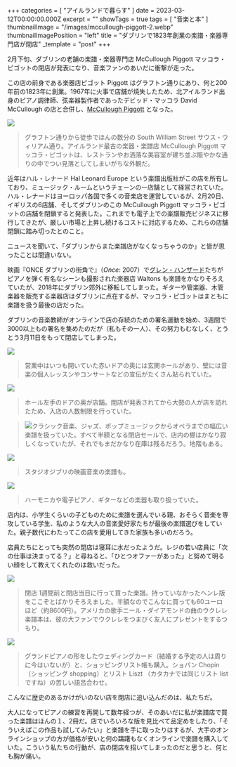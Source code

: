 +++
categories = [ "アイルランドで暮らす" ]
date = 2023-03-12T00:00:00.000Z
excerpt = ""
showTags = true
tags = [ "音楽と本" ]
thumbnailImage = "/images/mccullough-piggott-2.webp"
thumbnailImagePosition = "left"
title = "ダブリンで1823年創業の楽譜・楽器専門店が閉店"
_template = "post"
+++

2月下旬、ダブリンの老舗の楽譜・楽器専門店 McCullough Piggott マッコラ・ピゴットの閉店が発表になり、音楽ファンのあいだに衝撃が走った。

<!--more-->

この店の前身である楽器店ピゴット Piggott はグラフトン通りにあり、何と200年前の1823年に創業。1967年に火事で店舗が焼失したため、北アイルランド出身のピアノ調律師、弦楽器製作者であったデビッド・マッコラ David McCullough の店と合併し、[McCullough Piggott](https://www.facebook.com/McCulloughPigott/) となった。

![](/images/mccullough-piggott-2.webp)

> グラフトン通りから徒歩でほんの数分の South William Street サウス・ウィリアム通り。アイルランド最古の楽器・楽譜店 McCullough Piggott マッコラ・ピゴットは、レストランやお洒落な美容室が建ち並ぶ賑やかな通りの中でつい見落としてしまいがちな外観だ。

近年はハル・レナード Hal Leonard Europe という楽譜出版社がこの店を所有しており、ミュージック・ルームというチェーンの一店舗として経営されていた。ハル・レナードはヨーロッパ各国で多くの音楽店を運営しているが、2月20日、イギリスの6店舗、そしてダブリンのこの McCullough Piggott マッコラ・ピゴットの店舗を閉鎖すると発表した。これまでも電子上での楽譜販売ビジネスに移行してきたが、厳しい市場と上昇し続けるコストに対応するため、これらの店舗閉鎖に踏み切ったとのこと。

ニュースを聞いて、「ダブリンからまた楽譜店がなくなっちゃうのか」と皆が思ったことは間違いない。

映画『ONCE ダブリンの街角で』（_Once_: 2007）で[グレン・ハンザード](https://www.riastra.com/2021/05/%E6%9C%89%E5%90%8D%E4%BA%BA%E3%82%92%E8%A6%8B%E3%81%8B%E3%81%91%E3%81%A6%E3%82%82%E9%A8%92%E3%81%8C%E3%81%AA%E3%81%84/)たちがピアノを弾く有名なシーンも撮影された楽器店 Waltons も楽譜をかなりそろえていたが、2018年にダブリン郊外に移転してしまった。ギターや管楽器、木管楽器を販売する楽器店はダブリンに点在するが、マッコラ・ピゴットはまともに楽譜を扱う最後の店だった。

ダブリンの音楽教師がオンラインで店の存続のための署名運動を始め、3週間で3000以上もの署名を集めたのだが（私もその一人）、その努力もむなしく、とうとう3月11日をもって閉店してしまった。

![](/images/mccullough-piggott-6.webp)

> 営業中はいつも開いていた赤いドアの奥には玄関ホールがあり、壁には音楽の個人レッスンやコンサートなどの宣伝がたくさん貼られていた。

![](/images/mccullough-piggott-5.webp)

> ホール左手のドアの奥が店舗。閉店が発表されてから大勢の人が店を訪れたため、入店の人数制限を行っていた。

> ![](/images/mccullough-piggott-7.webp)クラシック音楽、ジャズ、ポップミュージックからオペラまでの幅広い楽譜を扱っていた。すべて半額となる閉店セールで、店内の棚はかなり寂しくなっていたが、それでもまだかなり在庫は残るだろう。地階もある。

![](/images/mccullough-piggott-1.webp)

> スタジオジブリの映画音楽の楽譜も。

![](/images/mccullough-piggott-8.webp)

> ハーモニカや電子ピアノ、ギターなどの楽器も取り扱っていた。

店内は、小学生くらいの子どものために楽譜を選んでいる親、おそらく音楽を専攻している学生、私のような大人の音楽愛好家たちが最後の楽譜選びをしていた。親子数代にわたってこの店を愛用してきた家族も多いのだろう。

店員たちにとっても突然の閉店は寝耳に水だったようだ。レジの若い店員に「次の仕事は決まってる？」と尋ねると、「ひとつオファーがあった」と努めて明るい顔をして教えてくれたのは救いだった。

![](/images/mccullough-piggott-3.webp)

> 閉店 1週間前と閉店当日に行って買った楽譜。持っていなかったヘンレ版をここぞとばかりそろえました。半額なのでこんなに買っても60ユーロほど（約8600円）。アメリカの歌手ニール・ダイアモンドの曲のウクレレ楽譜本は、彼の大ファンでウクレレをつまびく友人にプレゼントをするつもり。

![](/images/mccullough-piggott-4.webp)

> グランドピアノの形をしたウェディングカード（結婚する予定の人は周りに今はいないが）と、ショッピングリスト帳も購入。ショパン Chopin（ショッピング shopping）とリスト Liszt （カタカナでは同じリスト list ですね）の苦しい語呂合わせ。

こんなに歴史のあるかけがいのない店を閉店に追い込んだのは、私たちだ。

大人になってピアノの練習を再開して数年経つが、そのあいだに私が楽譜店で買った楽譜はほんの１、2冊だ。店でいろいろな版を見比べて品定めをしたり、「そういえばこの作品も試してみたい」と楽譜を手に取ったりはするが、大手のオンラインショップの方が価格が安いと何の躊躇もなくオンラインで楽譜を購入していた。こういう私たちの行動が、店の閉店を招いてしまったのだと思うと、何とも胸が痛い。
